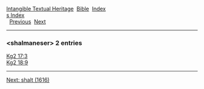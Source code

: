 [Intangible Textual Heritage](../../index)  [Bible](../index) 
[Index](index)   
[s Index](_s_)  
  [Previous](c10100)  [Next](c10102) 

------------------------------------------------------------------------

### &lt;shalmaneser&gt; 2 entries

[Kg2 17:3](../kjv/kg2017.htm#003)  
[Kg2 18:9](../kjv/kg2018.htm#009)  

------------------------------------------------------------------------

[Next: shalt (1616)](c10102)
